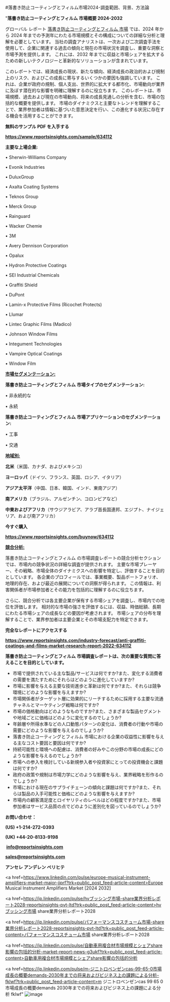 #落書き防止コーティングとフィルム市場2024-調査範囲、背景、方法論

"<strong>落書き防止コーティングとフィルム 市場概要 2024-2032</strong>

グローバル レポート <a href=https://www.reportsinsights.com/sample/634112>落書き防止コーティングとフィルム 市場</a> では、2024 年から 2024 年までの予測年にわたる市場規模とその構成についての詳細な分析と理解を必要としています。 当社の調査アナリストは、一次および二次調査手法を使用して、企業に関連する過去の傾向と現在の市場状況を調査し、重要な洞察と市場予測を提供します。 これには、2032 年までに収益と市場シェアを拡大​​するための新しいテクノロジーと革新的なソリューションが含まれています。

このレポートでは、経済成長の現状、新たな傾向、経済成長の政治的および規制上のリスク、およびこの成長に寄与するいくつかの要因も強調しています。 これは、企業が政府の規制、個人支出、世界的に拡大する都市化、市場動向が業界に及ぼす潜在的な影響を明確に理解するのに役立ちます。 このレポートは、市場規模、過去および現在の市場動向、将来の成長見通しの分析を含む、市場の包括的な概要を提供します。 市場のダイナミクスと主要なトレンドを理解することで、業界参加者は情報に基づいた意思決定を行い、この進化する状況に存在する機会を活用することができます。

<strong><b>無料のサンプル PDF を入手する</b></strong>

<a href=https://www.reportsinsights.com/sample/634112><strong><u>https://www.reportsinsights.com/sample/634112</u></strong></a>

<strong>主要な上場企業:</strong>

• Sherwin-Williams Company

• Evonik Industries

• DuluxGroup

• Axalta Coating Systems

• Teknos Group

• Merck Group

• Rainguard

• Wacker Chemie

• 3M

• Avery Dennison Corporation

• Opalux

• Hydron Protective Coatings

• SEI Industrial Chemicals

• Graffiti Shield

• DuPont

• Lamin-x Protective Films (Ricochet Protects)

• Llumar

• Lintec Graphic Films (Madico)

• Johnson Window Films

• Integument Technologies

• Vampire Optical Coatings

• Window Film

<strong><u>市場セグメンテーション</u></strong><strong><u>:</u></strong>

<strong>落書き防止コーティングとフィルム 市場タイプのセグメンテーション:</strong>

• 非永続的な

• 永続

<strong>落書き防止コーティングとフィルム 市場アプリケーションのセグメンテーション:</strong>

• 工事

• 交通

<strong><u>地域別</u></strong><strong><u>:</u></strong>

<strong>北米</strong>（米国、カナダ、およびメキシコ）

<strong>ヨーロッパ</strong>（ドイツ、フランス、英国、ロシア、イタリア）

<strong>アジア太平洋</strong>（中国、日本、韓国、インド、東南アジア）

<strong>南アメリカ</strong>（ブラジル、アルゼンチン、コロンビアなど）

<strong>中東およびアフリカ</strong>（サウジアラビア、アラブ首長国連邦、エジプト、ナイジェリア、および南アフリカ）

<strong>今すぐ購入</strong>

<a href=https://www.reportsinsights.com/buynow/634112><strong><u>https://www.reportsinsights.com/buynow/634112</u></strong></a>

<strong><u>競合分析:</u></strong>

落書き防止コーティングとフィルム の市場調査レポートの競合分析セクションでは、市場内の競争状況の詳細な調査が提供されます。 主要な市場プレーヤー、その戦略、市場全体のダイナミクスへの影響を特定し、評価することを目的としています。 各企業のプロフィールでは、事業概要、製品ポートフォリオ、地理的存在、および最近の展開についての洞察が得られます。 この情報は、利害関係者が市場参加者とその能力を包括的に理解するのに役立ちます。

さらに、競合分析では各主要企業が保有する市場シェアを調査し、市場内での地位を評価します。 相対的な市場の強さを評価するには、収益、時価総額、長期にわたる市場シェアの成長などの要因が考慮されます。 市場シェアの分布を理解することで、業界参加者は主要企業とその市場支配力を特定できます。

<strong>完全なレポートにアクセスする</strong>

<a href=https://www.reportsinsights.com/industry-forecast/anti-graffiti-coatings-and-films-market-research-report-2022-634112><strong><u><b>https://www.reportsinsights.com/industry-forecast/anti-graffiti-coatings-and-films-market-research-report-2022-634112</b></u></strong></a>

<strong><b>落書き防止コーティングとフィルム 市場調査レポートは、次の重要な質問に答えることを目的としています。</b></strong>
<ul>
  <li>市場で提供されている主な製品/サービスは何ですか?また、変化する消費者の需要を満たすためにそれらはどのように進化していますか?</li>
  <li>市場に影響を与える主要な技術進歩と革新は何ですか?また、それらは競争環境にどのような影響を与えますか?</li>
  <li>市場関係者がターゲット層に効果的にリーチするために採用する主要な流通チャネルとマーケティング戦略は何ですか?</li>
  <li>市場の価格動向はどのようなものですか?また、さまざまな製品セグメントや地域ごとに価格はどのように変化するのでしょうか?</li>
  <li>年齢層や所得水準などの人口動態パターンの変化は、消費者の行動や市場の需要にどのような影響を与えるのでしょうか?</li>
  <li>落書き防止コーティングとフィルム 市場における企業の収益性に影響を与える主なコスト要因と要因は何ですか?</li>
  <li>持続可能性と環境への配慮は、消費者の好みやこの分野の市場の成長にどのような影響を与えるのでしょうか?</li>
  <li>市場への参入を検討している新規参入者や投資家にとっての投資機会と課題は何ですか?</li>
  <li>政府の政策や規制は市場力学にどのような影響を与え、業界戦略を形作るのでしょうか?</li>
  <li>市場における現在のサプライチェーンの傾向と課題は何ですか?また、それらは製品の入手可能性と価格にどのような影響を与えますか?</li>
  <li>市場内の顧客満足度とロイヤリティのレベルはどの程度ですか?また、市場参加者はサービス品質の点でどのように差別化を図っているのでしょうか?</li>
</ul>
<strong>お問い合わせ：</strong>

<strong>(US) +1-214-272-0393</strong>

<strong>(UK) +44-20-8133-9198</strong>

<strong> </strong><a href=info@reportsinsights.com><strong><u>info@reportsinsights.com</u></strong></a>

<a href=sales@reportsinsights.com><strong><u>sales@reportsinsights.com</u></strong></a>

<strong>アンセレ アンデレン ベリヒテ</strong>

<a href=https://www.linkedin.com/pulse/europe-musical-instrument-amplifiers-market-major-jjprf?trk=public_post_feed-article-content>Europe Musical Instrument Amplifiers Market [2024 2032]</a>

<a href=https://jp.linkedin.com/pulse/hvブッシング市場-share業界分析レポート2028-reportsinsights-pvt-ltd?trk=public_post_feed-article-content>hvブッシング市場 share業界分析レポート2028</a>

<a href=https://jp.linkedin.com/pulse/パフォーマンスコスチューム市場-share業界分析レポート2028-reportsinsights-pvt-ltd?trk=public_post_feed-article-content>パフォーマンスコスチューム市場 share業界分析レポート2028</a>

<a href=https://jp.linkedin.com/pulse/自動車用複合材市場規模とシェアshare影響の包括的分析-market-report-news-g3ukf?trk=public_post_feed-article-content>自動車用複合材市場規模とシェアshare影響の包括的分析</a>

<a href=https://jp.linkedin.com/pulse/m-ジニトロベンゼンcas-99-65-0市場成長の概要demands-2030年までの将来およびビジネス上の課題による分析-fklwf?trk=public_post_feed-article-content>m ジニトロベンゼンcas 99 65 0市場成長の概要demands 2030年までの将来およびビジネス上の課題による分析 fklwf</a>"
![image](https://github.com/aanak123/RIMarketer1/assets/158471119/fb6e23e4-1b31-472d-a4ea-3a686ec50698)
